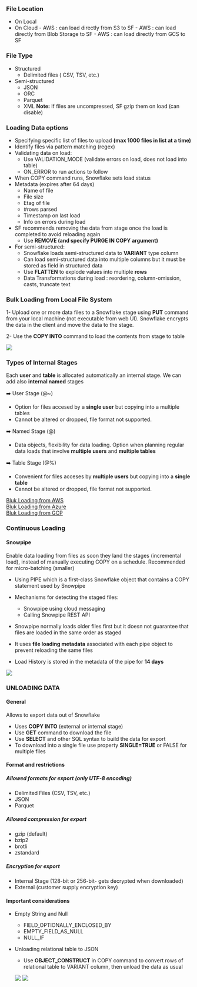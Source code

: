 
### File Location

- On Local
- On Cloud
      - AWS : can load directly from S3 to SF
      - AWS : can load directly from Blob Storage to SF
      - AWS : can load directly from GCS to SF

### File Type

- Structured
     - Delimited files ( CSV, TSV, etc.)
- Semi-structured
     - JSON
     - ORC
     - Parquet
     - XML
**Note:** If files are uncompressed, SF gzip them on load (can disable)

### Loading Data options

- Specifying specific list of files to upload **(max 1000 files in list at a time)**
- Identify files via pattern matching (regex)
- Validating data on load:
    - Use VALIDATION_MODE (validate errors on load, does not load into table)
    - ON_ERROR to run actions to follow
- When COPY command runs, Snowflake sets load status 
- Metadata (expires after 64 days)
    - Name of file
    - File size
    - Etag of file
    - #rows parsed
    - Timestamp on last load
    - Info on errors during load
- SF recommends removing the data from stage once the load is completed to avoid reloading again
    - Use **REMOVE (and specify PURGE IN COPY argument)**
- For semi-structured:
    - Snowflake loads semi-structured data to **VARIANT** type column
    - Can load semi-structured data into multiple columns but it must be stored as field in structured data
    - Use **FLATTEN** to explode values into multiple **rows**
    - Data Transformations during load : reordering, column-omission, casts, truncate text


### Bulk Loading from Local File System

1- Upload one or more data files to a Snowflake stage using **PUT** command from your local machine 
(not executable from web UI).  Snowflake encrypts the data in the client and move the data to the stage.

2- Use the **COPY INTO** command to load the contents from stage to table

![](/assets/bulk_load.png)

### Types of Internal Stages

Each **user** and **table** is allocated automatically an internal stage.  We can add also **internal named** stages

:arrow_right:  User Stage (@~)

- Option for files accesed by a **single user** but copying into a multiple tables
- Cannot be altered or dropped, file format not supported.

:arrow_right:  Named Stage (@)

- Data objects, flexibility for data loading. Option when planning regular data loads that involve **multiple users** and **multiple tables**


:arrow_right: Table Stage (@%)

- Convenient for files acceses by **multiple users** but copying into a **single table**
- Cannot be altered or dropped, file format not supported.

[Bluk Loading from AWS](https://docs.snowflake.com/en/user-guide/data-load-s3.html)\
[Bluk Loading from Azure](https://docs.snowflake.com/en/user-guide/data-load-azure.html)\
[Bluk Loading from GCP](https://docs.snowflake.com/en/user-guide/data-load-gcs.html)


### Continuous Loading

#### Snowpipe

Enable data loading from files as soon they land the stages (incremental load), instead of manually executing COPY on a schedule.
Recommended for micro-batching (smaller)

- Using PIPE which is a first-class Snowflake object that contains a COPY statement used by Snowpipe
- Mechanisms for detecting the staged files:
   - Snowpipe using cloud messaging
   - Calling Snowpipe REST API

- Snowpipe normally loads older files first but it doesn not guarantee that files are loaded in the same order as staged
- It uses **file loading metadata** associated with each pipe object to prevent reloading the same files
- Load History is stored in the metadata of the pipe for **14 days**


![](/assets/snowpipe.png)


### UNLOADING DATA

#### General

Allows to export data out of Snowflake
- Uses **COPY INTO** <location> (external or internal stage)
- Use **GET** command to download the file
- Use **SELECT** and other SQL syntax to build the data for export
- To download into a single file use property **SINGLE=TRUE** or FALSE for multiple files
      
#### Format and restrictions

##### Allowed formats for export (only UTF-8 encoding)
   - Delimited Files (CSV, TSV, etc.)
   - JSON
   - Parquet
      
##### Allowed compression for export
   - gzip (default)
   - bzip2
   - brotli
   - zstandard
      
##### Encryption for export
   - Internal Stage (128-bit or 256-bit- gets decrypted when downloaded)
   - External (customer supply encryption key)
      
#### Important considerations
- Empty String and Null
   - FIELD_OPTIONALLY_ENCLOSED_BY
   - EMPTY_FIELD_AS_NULL
   - NULL_IF
      
- Unloading relational table to JSON
   - Use **OBJECT_CONSTRUCT** in COPY command to convert rows of relational table to VARIANT column, then unload the data as usual
      
  ![](/assets/unload_sf.png)  ![](/assets/unload_s3.png)
